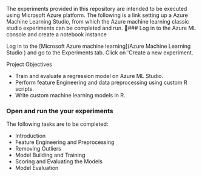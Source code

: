 The experiments provided in this repository are intended to be executed using Microsoft Azure platform. The following is a link setting up a Azure Machine Learning Studio, from which the Azure machine learning classic studio experiments can be completed and run.
### Log in to the Azure ML console and create a notebook instance

Log in to the [Microsoft Azure machine learning](Azure Machine Learning Studio ) and go to the Experiments tab. Click on 'Create a new experiment.

Project Objectives
* Train and evaluate a regression model on Azure ML Studio.
* Perform feature Engineering and data preprocessing using custom R scripts.
* Write custom machine learning models in R.


### Open and run the your experiments
The following tasks are to be completed:

* Introduction
* Feature Engineering and Preprocessing
* Removing Outliers
* Model Building and Training
* Scoring and Evaluating the Models
* Model Evaluation
